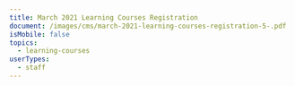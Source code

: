 ```yaml
---
title: March 2021 Learning Courses Registration
document: /images/cms/march-2021-learning-courses-registration-5-.pdf
isMobile: false
topics:
  - learning-courses
userTypes:
  - staff
---
```


